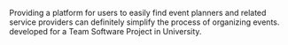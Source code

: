 Providing a platform for users to easily find event planners and related service providers can definitely simplify the process of organizing events. developed for a Team Software Project in University.
